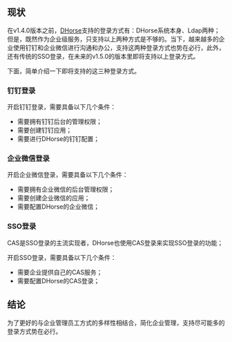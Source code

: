 ## 现状
在v1.4.0版本之前，[DHorse](https://github.com/512team/dhorse)支持的登录方式有：DHorse系统本身、Ldap两种；但是，既然作为企业级服务，只支持以上两种方式是不够的。当下，越来越多的企业使用钉钉和企业微信进行沟通和办公，支持这两种登录方式也势在必行，此外，还有传统的SSO登录，在未来的v1.5.0的版本里即将支持以上登录方式。

下面，简单介绍一下即将支持的这三种登录方式。

### 钉钉登录

开启钉钉登录，需要具备以下几个条件：

* 需要拥有钉钉后台的管理权限；
* 需要创建钉钉应用；
* 需要进行DHorse的钉钉配置；

### 企业微信登录

开启企业微信登录，需要具备以下几个条件：

* 需要拥有企业微信的后台管理权限；
* 需要创建企业微信的应用；
* 需要配置DHorse的企业微信；

### SSO登录

CAS是SSO登录的主流实现者，DHorse也使用CAS登录来实现SSO登录的功能；

开启SSO登录，需要具备以下几个条件：

* 需要企业提供自己的CAS服务；
* 需要配置DHorse的CAS登录；

## 结论

为了更好的与企业管理员工方式的多样性相结合，简化企业管理，支持尽可能多的登录方式势在必行。
